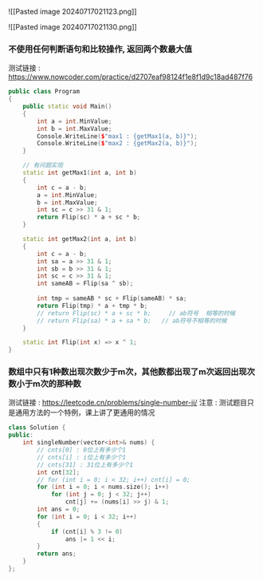 
![[Pasted image 20240717021123.png]]

![[Pasted image 20240717021130.png]]

###  不使用任何判断语句和比较操作, 返回两个数最大值
测试链接 : https://www.nowcoder.com/practice/d2707eaf98124f1e8f1d9c18ad487f76

```cpp
public class Program
{
    public static void Main()
    {
        int a = int.MinValue;
        int b = int.MaxValue;
        Console.WriteLine($"max1 : {getMax1(a, b)}");
        Console.WriteLine($"max2 : {getMax2(a, b)}");
    }

    // 有问题实现
    static int getMax1(int a, int b)
    {
        int c = a - b;
        a = int.MinValue;
        b = int.MaxValue;
        int sc = c >> 31 & 1;
        return Flip(sc) * a + sc * b;
    }

    static int getMax2(int a, int b)
    {
        int c = a - b;
        int sa = a >> 31 & 1;
        int sb = b >> 31 & 1;
        int sc = c >> 31 & 1;
        int sameAB = Flip(sa ^ sb);
        
        int tmp = sameAB * sc + Flip(sameAB) * sa;
        return Flip(tmp) * a + tmp * b;
        // return Flip(sc) * a + sc * b;     // ab符号  相等的时候
        // return Flip(sa) * a + sa * b;   // ab符号不相等的时候
    }

    static int Flip(int x) => x ^ 1;
}
```


###  数组中只有1种数出现次数少于m次，其他数都出现了m次返回出现次数小于m次的那种数
测试链接 : https://leetcode.cn/problems/single-number-ii/
注意 : 测试题目只是通用方法的一个特例，课上讲了更通用的情况
```cpp
class Solution {
public:
    int singleNumber(vector<int>& nums) {
        // cnts[0] : 0位上有多少个1
		// cnts[i] : i位上有多少个1
		// cnts[31] : 31位上有多少个1
        int cnt[32];
        // for (int i = 0; i < 32; i++) cnt[i] = 0;
        for (int i = 0; i < nums.size(); i++)
            for (int j = 0; j < 32; j++)
                cnt[j] += (nums[i] >> j) & 1;
        int ans = 0;
        for (int i = 0; i < 32; i++)
        {
            if (cnt[i] % 3 != 0)
                ans |= 1 << i;
        }
        return ans;
    }
};
```